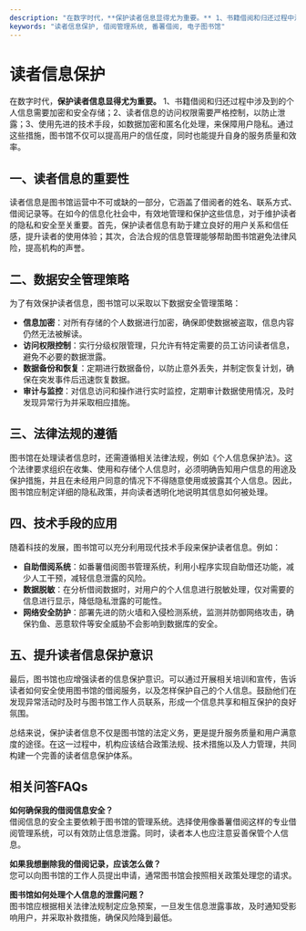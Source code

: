 ```yaml
---
description: "在数字时代，**保护读者信息显得尤为重要。** 1、书籍借阅和归还过程中涉及到的个人信息需要加密和安全存储；2、读者信息的访问权限需要严格控制，以防止泄露；3、使用先进的技术手段，如数据加密和匿名化处理，来保障用户隐私。通过这些措施，图书馆不仅可以提高用户的信任度，同时也能提升自身的服务质量和效率。"
keywords: "读者信息保护, 借阅管理系统, 番薯借阅, 电子图书馆"
---
```

# 读者信息保护

在数字时代，**保护读者信息显得尤为重要。** 1、书籍借阅和归还过程中涉及到的个人信息需要加密和安全存储；2、读者信息的访问权限需要严格控制，以防止泄露；3、使用先进的技术手段，如数据加密和匿名化处理，来保障用户隐私。通过这些措施，图书馆不仅可以提高用户的信任度，同时也能提升自身的服务质量和效率。

## **一、读者信息的重要性**

读者信息是图书馆运营中不可或缺的一部分，它涵盖了借阅者的姓名、联系方式、借阅记录等。在如今的信息化社会中，有效地管理和保护这些信息，对于维护读者的隐私和安全至关重要。首先，保护读者信息有助于建立良好的用户关系和信任感，提升读者的使用体验；其次，合法合规的信息管理能够帮助图书馆避免法律风险，提高机构的声誉。

## **二、数据安全管理策略**

为了有效保护读者信息，图书馆可以采取以下数据安全管理策略：

- **信息加密**：对所有存储的个人数据进行加密，确保即使数据被盗取，信息内容仍然无法被解读。
- **访问权限控制**：实行分级权限管理，只允许有特定需要的员工访问读者信息，避免不必要的数据泄露。
- **数据备份和恢复**：定期进行数据备份，以防止意外丢失，并制定恢复计划，确保在突发事件后迅速恢复数据。
- **审计与监控**：对信息访问和操作进行实时监控，定期审计数据使用情况，及时发现异常行为并采取相应措施。

## **三、法律法规的遵循**

图书馆在处理读者信息时，还需遵循相关法律法规，例如《个人信息保护法》。这个法律要求组织在收集、使用和存储个人信息时，必须明确告知用户信息的用途及保护措施，并且在未经用户同意的情况下不得随意使用或披露其个人信息。因此，图书馆应制定详细的隐私政策，并向读者透明化地说明其信息如何被处理。

## **四、技术手段的应用**

随着科技的发展，图书馆可以充分利用现代技术手段来保护读者信息。例如：

- **自助借阅系统**：如番薯借阅图书管理系统，利用小程序实现自助借还功能，减少人工干预，减轻信息泄露的风险。
- **数据脱敏**：在分析借阅数据时，对用户的个人信息进行脱敏处理，仅对需要的信息进行显示，降低隐私泄露的可能性。
- **网络安全防护**：部署先进的防火墙和入侵检测系统，监测并防御网络攻击，确保钓鱼、恶意软件等安全威胁不会影响到数据库的安全。

## **五、提升读者信息保护意识**

最后，图书馆也应增强读者的信息保护意识。可以通过开展相关培训和宣传，告诉读者如何安全使用图书馆的借阅服务，以及怎样保护自己的个人信息。鼓励他们在发现异常活动时及时与图书馆工作人员联系，形成一个信息共享和相互保护的良好氛围。

总结来说，保护读者信息不仅是图书馆的法定义务，更是提升服务质量和用户满意度的途径。在这一过程中，机构应该结合政策法规、技术措施以及人力管理，共同构建一个完善的读者信息保护体系。

## 相关问答FAQs

**如何确保我的借阅信息安全？**  
借阅信息的安全主要依赖于图书馆的管理系统。选择使用像番薯借阅这样的专业借阅管理系统，可以有效防止信息泄露。同时，读者本人也应注意妥善保管个人信息。

**如果我想删除我的借阅记录，应该怎么做？**  
您可以向图书馆的工作人员提出申请，通常图书馆会按照相关政策处理您的请求。

**图书馆如何处理个人信息的泄露问题？**  
图书馆应根据相关法律法规制定应急预案，一旦发生信息泄露事故，及时通知受影响用户，并采取补救措施，确保风险降到最低。
